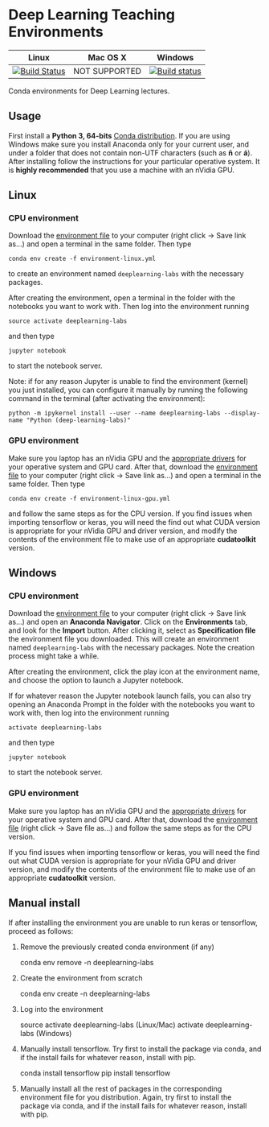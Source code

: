# Deep Learning Teaching Environments

|Linux|Mac OS X|Windows|
|-----|--------|-------|
|[![Build Status](https://travis-ci.org/albarji/teaching-environments-deeplearning.svg?branch=master)](https://travis-ci.org/albarji/teaching-environments)|NOT SUPPORTED|[![Build status](https://ci.appveyor.com/api/projects/status/gl455s5l3pqyg3il?svg=true)](https://ci.appveyor.com/project/albarji/teaching-environments-deeplearning)|

Conda environments for Deep Learning lectures.

## Usage

First install a **Python 3, 64-bits** [Conda distribution](https://anaconda.org/anaconda/python). If you are using Windows make sure you install Anaconda only for your current user, and under a folder that does not contain non-UTF characters (such as **ñ** or **á**). After installing follow the instructions for your particular operative system. It is **highly recommended** that you use a machine with an nVidia GPU.

## Linux

### CPU environment

Download the [environment file](https://raw.githubusercontent.com/albarji/teaching-environments/master/deeplearning/environment-linux.yml) to your computer (right click -> Save link as...) and open a terminal in the same folder. Then type

    conda env create -f environment-linux.yml

to create an environment named `deeplearning-labs` with the necessary packages.

After creating the environment, open a terminal in the folder with the notebooks you want to work with. Then log into the environment running

    source activate deeplearning-labs

and then type

    jupyter notebook

to start the notebook server.

Note: if for any reason Jupyter is unable to find the environment (kernel) you just installed, you can configure it manually by running the following command in the terminal (after activating the environment):

    python -m ipykernel install --user --name deeplearning-labs --display-name "Python (deep-learning-labs)"

### GPU environment

Make sure you laptop has an nVidia GPU and the [appropriate drivers](http://www.nvidia.com//Download/index.aspx) for your operative system and GPU card. After that, download the [environment file](https://raw.githubusercontent.com/albarji/teaching-environments/master/deeplearning/environment-linux-gpu.yml) to your computer (right click -> Save link as...) and open a terminal in the same folder. Then type

    conda env create -f environment-linux-gpu.yml

and follow the same steps as for the CPU version. If you find issues when importing tensorflow or keras, you will need the find out what CUDA version is appropriate for your nVidia GPU and driver version, and modify the contents of the environment file to make use of an appropriate **cudatoolkit** version.

## Windows

### CPU environment

Download the [environment file](https://raw.githubusercontent.com/albarji/teaching-environments/master/deeplearning/environment-windows.yml) to your computer (right click -> Save link as...) and open an **Anaconda Navigator**. Click on the **Environments** tab, and look for the **Import** button. After clicking it, select as **Specification file** the environment file you downloaded. This will create an environment named `deeplearning-labs` with the necessary packages. Note the creation process might take a while.

After creating the environment, click the play icon at the environment name, and choose the option to launch a Jupyter notebook.

If for whatever reason the Jupyter notebook launch fails, you can also try opening an Anaconda Prompt in the folder with the notebooks you want to work with, then log into the environment running

    activate deeplearning-labs

and then type

    jupyter notebook

to start the notebook server.

### GPU environment

Make sure you laptop has an nVidia GPU and the [appropriate drivers](http://www.nvidia.com//Download/index.aspx) for your operative system and GPU card. After that, download the [environment file](https://raw.githubusercontent.com/albarji/teaching-environments/master/deeplearning/environment-windows-gpu.yml) (right click -> Save file as...) and follow the same steps as for the CPU version.

If you find issues when importing tensorflow or keras, you will need the find out what CUDA version is appropriate for your nVidia GPU and driver version, and modify the contents of the environment file to make use of an appropriate **cudatoolkit** version.

## Manual install

If after installing the environment you are unable to run keras or tensorflow, proceed as follows:

1. Remove the previously created conda environment (if any)

    conda env remove -n deeplearning-labs

2. Create the environment from scratch

    conda env create -n deeplearning-labs

3. Log into the environment

    source activate deeplearning-labs       (Linux/Mac)
    activate deeplearning-labs              (Windows)

4. Manually install tensorflow. Try first to install the package via conda, and if the install fails for whatever reason, install with pip.

    conda install tensorflow
    pip install tensorflow

5. Manually install all the rest of packages in the corresponding environment file for you distribution. Again, try first to install the package via conda, and if the install fails for whatever reason, install with pip.

